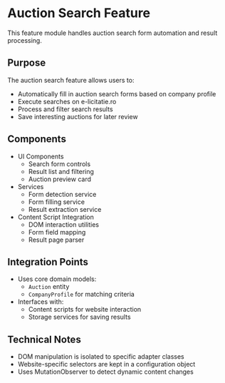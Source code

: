 # Auction Search Feature

This feature module handles auction search form automation and result processing.

## Purpose

The auction search feature allows users to:

- Automatically fill in auction search forms based on company profile
- Execute searches on e-licitatie.ro
- Process and filter search results
- Save interesting auctions for later review

## Components

- UI Components
  - Search form controls
  - Result list and filtering
  - Auction preview card
- Services
  - Form detection service
  - Form filling service
  - Result extraction service
- Content Script Integration
  - DOM interaction utilities
  - Form field mapping
  - Result page parser

## Integration Points

- Uses core domain models:
  - `Auction` entity
  - `CompanyProfile` for matching criteria
- Interfaces with:
  - Content scripts for website interaction
  - Storage services for saving results

## Technical Notes

- DOM manipulation is isolated to specific adapter classes
- Website-specific selectors are kept in a configuration object
- Uses MutationObserver to detect dynamic content changes
